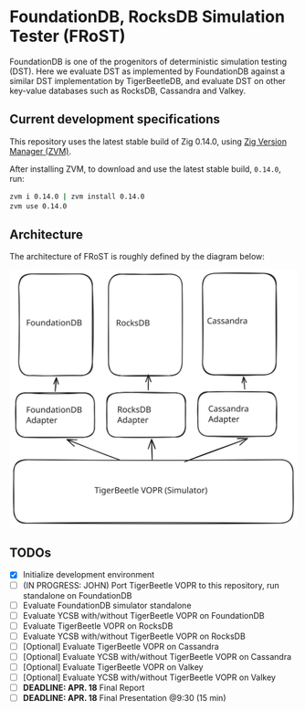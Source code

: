 # FoundationDB, RocksDB Simulation Tester (FRoST)

FoundationDB is one of the progenitors of deterministic simulation testing (DST). Here we evaluate DST as implemented by FoundationDB against a similar DST implementation by TigerBeetleDB, and evaluate DST on other key-value databases such as RocksDB, Cassandra and Valkey.

## Current development specifications

This repository uses the latest stable build of Zig 0.14.0, using [Zig Version Manager (ZVM)](https://www.zvm.app/).

After installing ZVM, to download and use the latest stable build, `0.14.0`, run:

```bash
zvm i 0.14.0 | zvm install 0.14.0
zvm use 0.14.0
```

## Architecture

The architecture of FRoST is roughly defined by the diagram below:

![FRoST Architecture](./docs/assets/architecture.svg)

## TODOs

- [x] Initialize development environment
- [ ] (IN PROGRESS: JOHN) Port TigerBeetle VOPR to this repository, run standalone on FoundationDB
- [ ] Evaluate FoundationDB simulator standalone
- [ ] Evaluate YCSB with/without TigerBeetle VOPR on FoundationDB
- [ ] Evaluate TigerBeetle VOPR on RocksDB
- [ ] Evaluate YCSB with/without TigerBeetle VOPR on RocksDB
- [ ] [Optional] Evaluate TigerBeetle VOPR on Cassandra
- [ ] [Optional] Evaluate YCSB with/without TigerBeetle VOPR on Cassandra
- [ ] [Optional] Evaluate TigerBeetle VOPR on Valkey
- [ ] [Optional] Evaluate YCSB with/without TigerBeetle VOPR on Valkey
- [ ] **DEADLINE: APR. 18** Final Report
- [ ] **DEADLINE: APR. 18** Final Presentation @9:30 (15 min)
